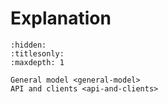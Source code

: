 # Explanation

```{toctree}
:hidden:
:titlesonly:
:maxdepth: 1

General model <general-model>
API and clients <api-and-clients>
```
